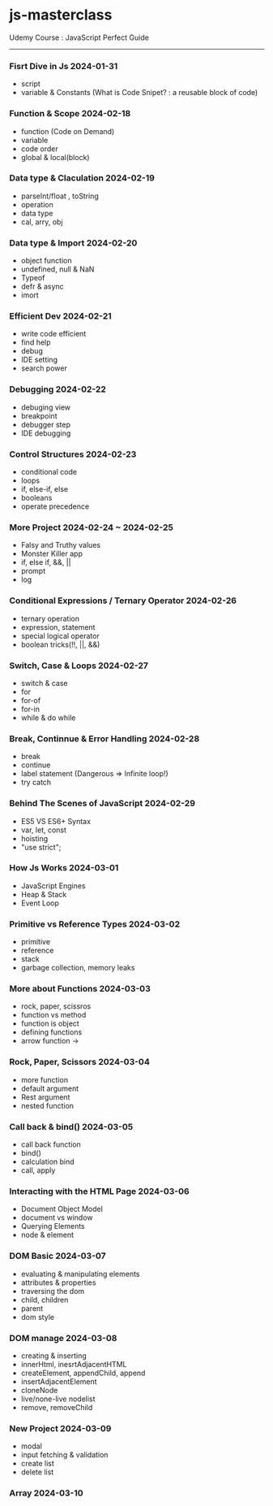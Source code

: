 # js-masterclass

Udemy Course : JavaScript Perfect Guide

---

### Fisrt Dive in Js 2024-01-31

- script
- variable & Constants
  (What is Code Snipet? : a reusable block of code)

### Function & Scope 2024-02-18

- function (Code on Demand)
- variable
- code order
- global & local(block)

### Data type & Claculation 2024-02-19

- parseInt/float , toString
- operation
- data type
- cal, arry, obj

### Data type & Import 2024-02-20

- object function
- undefined, null & NaN
- Typeof
- defr & async
- imort

### Efficient Dev 2024-02-21

- write code efficient
- find help
- debug
- IDE setting
- search power

### Debugging 2024-02-22

- debuging view
- breakpoint
- debugger step
- IDE debugging

### Control Structures 2024-02-23

- conditional code
- loops
- if, else-if, else
- booleans
- operate precedence

### More Project 2024-02-24 ~ 2024-02-25

- Falsy and Truthy values
- Monster Killer app
- if, else if, &&, ||
- prompt
- log

### Conditional Expressions / Ternary Operator 2024-02-26

- ternary operation
- expression, statement
- special logical operator
- boolean tricks(!!, ||, &&)

### Switch, Case & Loops 2024-02-27

- switch & case
- for
- for-of
- for-in
- while & do while

### Break, Continnue & Error Handling 2024-02-28

- break
- continue
- label statement (Dangerous => Infinite loop!)
- try catch

### Behind The Scenes of JavaScript 2024-02-29

- ES5 VS ES6+ Syntax
- var, let, const
- hoisting
- "use strict";

### How Js Works 2024-03-01

- JavaScript Engines
- Heap & Stack
- Event Loop

### Primitive vs Reference Types 2024-03-02

- primitive
- reference
- stack
- garbage collection, memory leaks

### More about Functions 2024-03-03

- rock, paper, scissros
- function vs method
- function is object
- defining functions
- arrow function ->

### Rock, Paper, Scissors 2024-03-04

- more function
- default argument
- Rest argument
- nested function

### Call back & bind() 2024-03-05

- call back function
- bind()
- calculation bind
- call, apply

### Interacting with the HTML Page 2024-03-06

- Document Object Model
- document vs window
- Querying Elements
- node & element

### DOM Basic 2024-03-07

- evaluating & manipulating elements
- attributes & properties
- traversing the dom
- child, children
- parent
- dom style

### DOM manage 2024-03-08

- creating & inserting
- innerHtml, inesrtAdjacentHTML
- createElement, appendChild, append
- insertAdjacentElement
- cloneNode
- live/none-live nodelist
- remove, removeChild

### New Project 2024-03-09

- modal
- input fetching & validation
- create list
- delete list

### Array 2024-03-10

